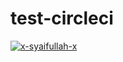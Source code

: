 # test-circleci

[![x-syaifullah-x](https://circleci.com/gh/x-syaifullah-x/android-started-project.svg?style=shield)](https://circleci.com/gh/x-syaifullah-x/android-started-project)
